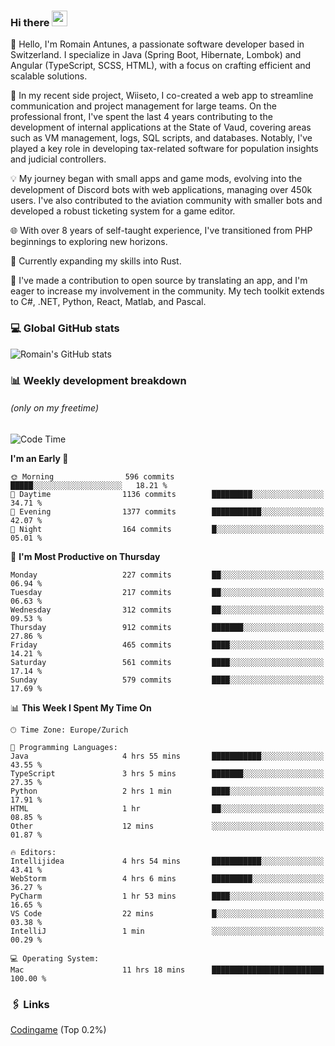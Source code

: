 ### Hi there <img src="https://media.giphy.com/media/hvRJCLFzcasrR4ia7z/giphy.gif" width="25px" height="25px">

👋 Hello, I'm Romain Antunes, a passionate software developer based in Switzerland. I specialize in Java (Spring Boot, Hibernate, Lombok) and Angular (TypeScript, SCSS, HTML), with a focus on crafting efficient and scalable solutions.

🚀 In my recent side project, Wiiseto, I co-created a web app to streamline communication and project management for large teams. On the professional front, I've spent the last 4 years contributing to the development of internal applications at the State of Vaud, covering areas such as VM management, logs, SQL scripts, and databases. Notably, I've played a key role in developing tax-related software for population insights and judicial controllers.

💡 My journey began with small apps and game mods, evolving into the development of Discord bots with web applications, managing over 450k users. I've also contributed to the aviation community with smaller bots and developed a robust ticketing system for a game editor.

🌐 With over 8 years of self-taught experience, I've transitioned from PHP beginnings to exploring new horizons.

🌱 Currently expanding my skills into Rust.

🤝 I've made a contribution to open source by translating an app, and I'm eager to increase my involvement in the community. My tech toolkit extends to C#, .NET, Python, React, Matlab, and Pascal.



### 💻 Global GitHub stats
![Romain's GitHub stats](https://github-readme-streak-stats.herokuapp.com/?user=romainantunes&theme=dark)


### 📊 Weekly development breakdown 
###### *(only on my freetime)*

<!--START_SECTION:wakastats-->
![Code Time](http://img.shields.io/badge/Code%20Time-1%2C651%20hrs%204%20mins-blue)

**I'm an Early 🐤** 

```text
🌞 Morning                596 commits         █████░░░░░░░░░░░░░░░░░░░░   18.21 % 
🌆 Daytime                1136 commits        █████████░░░░░░░░░░░░░░░░   34.71 % 
🌃 Evening                1377 commits        ███████████░░░░░░░░░░░░░░   42.07 % 
🌙 Night                  164 commits         █░░░░░░░░░░░░░░░░░░░░░░░░   05.01 % 
```
📅 **I'm Most Productive on Thursday** 

```text
Monday                   227 commits         ██░░░░░░░░░░░░░░░░░░░░░░░   06.94 % 
Tuesday                  217 commits         ██░░░░░░░░░░░░░░░░░░░░░░░   06.63 % 
Wednesday                312 commits         ██░░░░░░░░░░░░░░░░░░░░░░░   09.53 % 
Thursday                 912 commits         ███████░░░░░░░░░░░░░░░░░░   27.86 % 
Friday                   465 commits         ████░░░░░░░░░░░░░░░░░░░░░   14.21 % 
Saturday                 561 commits         ████░░░░░░░░░░░░░░░░░░░░░   17.14 % 
Sunday                   579 commits         ████░░░░░░░░░░░░░░░░░░░░░   17.69 % 
```


📊 **This Week I Spent My Time On** 

```text
🕑︎ Time Zone: Europe/Zurich

💬 Programming Languages: 
Java                     4 hrs 55 mins       ███████████░░░░░░░░░░░░░░   43.55 % 
TypeScript               3 hrs 5 mins        ███████░░░░░░░░░░░░░░░░░░   27.35 % 
Python                   2 hrs 1 min         ████░░░░░░░░░░░░░░░░░░░░░   17.91 % 
HTML                     1 hr                ██░░░░░░░░░░░░░░░░░░░░░░░   08.85 % 
Other                    12 mins             ░░░░░░░░░░░░░░░░░░░░░░░░░   01.87 % 

🔥 Editors: 
Intellijidea             4 hrs 54 mins       ███████████░░░░░░░░░░░░░░   43.41 % 
WebStorm                 4 hrs 6 mins        █████████░░░░░░░░░░░░░░░░   36.27 % 
PyCharm                  1 hr 53 mins        ████░░░░░░░░░░░░░░░░░░░░░   16.65 % 
VS Code                  22 mins             █░░░░░░░░░░░░░░░░░░░░░░░░   03.38 % 
IntelliJ                 1 min               ░░░░░░░░░░░░░░░░░░░░░░░░░   00.29 % 

💻 Operating System: 
Mac                      11 hrs 18 mins      █████████████████████████   100.00 % 
```


<!--END_SECTION:wakastats-->

### 🖇 Links

[Codingame](https://www.codingame.com/profile/defc3ee5279aecc1bb6114e1f994ea9b3325423) (Top 0.2%)
